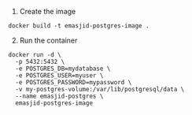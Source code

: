 1. Create the image
```
docker build -t emasjid-postgres-image .
```

2. Run the container
```
docker run -d \
  -p 5432:5432 \
  -e POSTGRES_DB=mydatabase \
  -e POSTGRES_USER=myuser \
  -e POSTGRES_PASSWORD=mypassword \
  -v my-postgres-volume:/var/lib/postgresql/data \
  --name emasjid-postgres \
  emasjid-postgres-image
```